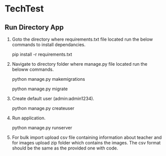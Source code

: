 # TechTest

## Run Directory App
1. Goto the directory where requirements.txt file located run the below commands to install dependancies.

    pip install -r requirements.txt

2. Navigate to directory folder where manage.py file located run the beloww commands.

    python manage.py makemigrations

    python manage.py migrate

3. Create default user (admin:admin1234).

    python manage.py createuser

4. Run application.

    python manage.py runserver
    
5. For bulk import upload csv file containing information about teacher and for images upload zip folder which contains the images. The csv format should be the same as the provided one with code.

